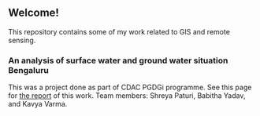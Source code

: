 ## Welcome!

This repository contains some of my work related to GIS and remote sensing.

### An analysis of surface water and ground water situation Bengaluru 

This was a project done as part of CDAC PGDGi programme. See this page for [the report](https://kavyasooraj981.github.io/dashboardfinal.html) of this work. Team members: Shreya Paturi, Babitha Yadav, and Kavya Varma. 
